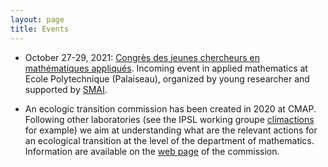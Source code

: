 ```yaml
---
layout: page
title: Events
---
```


* October 27-29, 2021: [Congrès des jeunes chercheurs en mathématiques appliqués](https://cjc-ma2021.github.io). Incoming event in applied mathematics at Ecole Polytechnique (Palaiseau), organized by young researcher and supported by [SMAI](http://smai.emath.fr).

* An ecologic transition commission has been created in 2020 at CMAP. Following other laboratories (see the IPSL working groupe [climactions](https://climactions.ipsl.fr) for example) we aim at understanding what are the relevant actions for an ecological transition at the level of the department of mathematics. Information are available on the [web page](https://portail.polytechnique.edu/cmap/fr/le-laboratoire/commission-developpement-durable) of the commission.